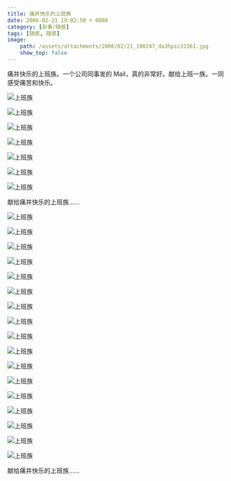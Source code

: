 ```yaml
---
title: 痛并快乐的上班族
date: 2006-02-21 19:02:50 + 0080
category: [杂事/随感]
tags: [随感, 随感]
image:
    path: /assets/attachments/2006/02/21_190247_da3hpic31361.jpg
    show_top: false
---
```


痛并快乐的上班族。一个公司同事发的 Mail，真的非常好。献给上班一族。一同感受痛苦和快乐。  

![上班族](/assets/attachments/2006/02/21_190247_da3hpic31361.jpg)  

![上班族](/assets/attachments/2006/02/21_190129_yvn2pic15264.jpg)  

![上班族](/assets/attachments/2006/02/21_190106_52t9pic11903.jpg)  

![上班族](/assets/attachments/2006/02/21_190029_jg9mpic03676.jpg)  

![上班族](/assets/attachments/2006/02/21_190230_sphvpic29643.jpg)  

![上班族](/assets/attachments/2006/02/21_190214_a8zdpic26909.jpg)  

![上班族](/assets/attachments/2006/02/21_190123_yvn2pic14902.jpg)  

献给痛并快乐的上班族......  

![上班族](/assets/attachments/2006/02/21_190022_fc5jpic03561.jpg)  

![上班族](/assets/attachments/2006/02/21_190224_oldrpic28489.jpg)  

![上班族](/assets/attachments/2006/02/21_190207_pmespic24948.jpg)  

![上班族](/assets/attachments/2006/02/21_190012_wtl1pic01282.jpg)  

![上班族](/assets/attachments/2006/02/21_190111_a8zdpic13653.jpg)  

![上班族](/assets/attachments/2006/02/21_190241_c02fpic30674.jpg)  

![上班族](/assets/attachments/2006/02/21_190017_jg9mpic02220.jpg)  

![上班族](/assets/attachments/2006/02/21_190051_sphvpic05402.jpg)  

![上班族](/assets/attachments/2006/02/21_190058_07ydpic06923.jpg)  

![上班族](/assets/attachments/2006/02/21_190037_wtlzpic03831.jpg)  

![上班族](/assets/attachments/2006/02/21_190141_1xq5pic19369.jpg)  

![上班族](/assets/attachments/2006/02/21_190044_ywo3pic03878.jpg)  

![上班族](/assets/attachments/2006/02/21_190147_liaopic20259.jpg)  

![上班族](/assets/attachments/2006/02/21_190135_c02fpic19008.jpg)  

![上班族](/assets/attachments/2006/02/21_190154_74v0pic22619.jpg)  

![上班族](/assets/attachments/2006/02/21_190200_2yq5pic23971.jpg)  

![上班族](/assets/attachments/2006/02/21_190236_vskzpic30003.jpg)  

献给痛并快乐的上班族...... 

